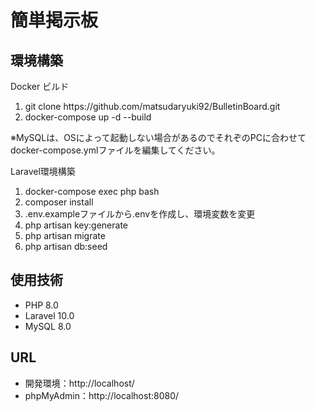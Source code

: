# 簡単掲示板
<h2>環境構築</h2>
<p>Docker ビルド</p>
<ol>
  <li>git clone https://github.com/matsudaryuki92/BulletinBoard.git</li>
  <li>docker-compose up -d --build
</ol>
<p>※MySQLは、OSによって起動しない場合があるのでそれぞのPCに合わせてdocker-compose.ymlファイルを編集してください。</p>
<p>Laravel環境構築</p>
<ol>
  <li>docker-compose exec php bash</li>
  <li>composer install</li>
  <li>.env.exampleファイルから.envを作成し、環境変数を変更</li>
  <li>php artisan key:generate</li>
  <li>php artisan migrate</li>
  <li>php artisan db:seed</li>
</ol>
<h2>使用技術</h2>
<ul>
  <li>PHP 8.0</li>
  <li>Laravel 10.0</li>
  <li>MySQL 8.0</li>
</ul>
<h2>URL</h2>
<ul>
  <li>開発環境：http://localhost/</li>
  <li>phpMyAdmin：http://localhost:8080/</li>
</ul>
